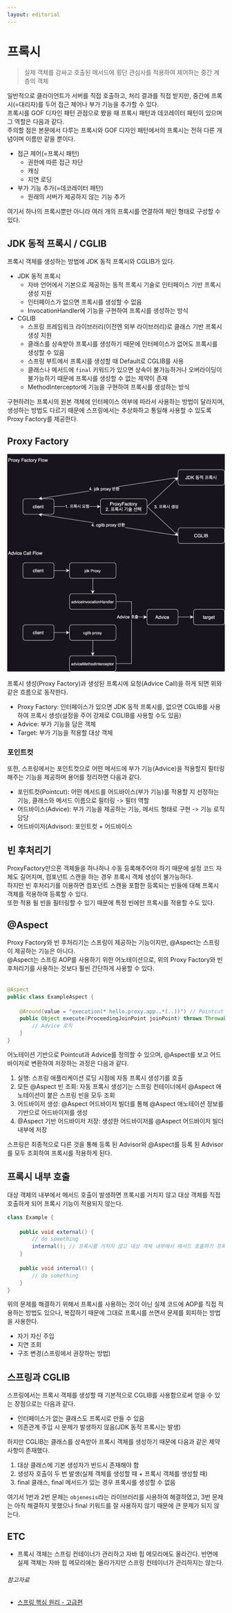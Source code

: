 ```yaml
---
layout: editorial
---
```


# 프록시

> 실제 객체를 감싸고 호출된 메서드에 횡단 관심사를 적용하여 제어하는 중간 계층의 객체

일반적으로 클라이언트가 서버를 직접 호출하고, 처리 결과를 직접 받지만, 중간에 프록시(=대리자)를 두어 접근 제어나 부가 기능을 추가할 수 있다.  
프록시를 GOF 디자인 패턴 관점으로 봤을 때 프록시 패턴과 데코레이터 패턴이 있으며 그 역할은 다음과 같다.  
주의할 점은 본문에서 다루는 프록시와 GOF 디자인 패턴에서의 프록시는 전혀 다른 개념이며 이름만 같을 뿐이다.

- 접근 제어(=프록시 패턴)
    - 권한에 따른 접근 차단
    - 캐싱
    - 지연 로딩
- 부가 기능 추가(=데코레이터 패턴)
    - 원래의 서버가 제공하지 않는 기능 추가

여기서 하나의 프록시뿐만 아니라 여러 개의 프록시를 연결하여 체인 형태로 구성할 수 있다.

## JDK 동적 프록시 / CGLIB

프록시 객체를 생성하는 방법에 JDK 동적 프록시와 CGLIB가 있다.

- JDK 동적 프록시
    - 자바 언어에서 기본으로 제공하는 동적 프록시 기술로 인터페이스 기반 프록시 생성 지원
    - 인터페이스가 없으면 프록시를 생성할 수 없음
    - InvocationHandler에 기능을 구현하여 프록시를 생성하는 방식
- CGLIB
    - 스프링 프레임워크 라이브러리(이전엔 외부 라이브러리)로 클래스 기반 프록시 생성 지원
    - 클래스를 상속받아 프록시를 생성하기 때문에 인터페이스가 없어도 프록시를 생성할 수 있음
    - 스프링 부트에서 프록시를 생성할 때 Default로 CGLIB를 사용
    - 클래스나 메서드에 `final` 키워드가 있으면 상속이 불가능하거나 오버라이딩이 불가능하기 때문에 프록시를 생성할 수 없는 제약이 존재
    - MethodInterceptor에 기능을 구현하여 프록시를 생성하는 방식

구현하려는 프록시의 원본 객체에 인터페이스 여부에 따라서 사용하는 방법이 달라지며, 생성하는 방법도 다르기 때문에 스프링에서는 추상화하고 통일해 사용할 수 있도록 Proxy Factory를 제공한다.

## Proxy Factory

![ProxyFactory Flow](image/proxyfactory_flow.png)

프록시 생성(Proxy Factory)과 생성된 프록시에 요청(Advice Call)을 하게 되면 위와 같은 흐름으로 동작한다.

- Proxy Factory: 인터페이스가 있으면 JDK 동적 프록시를, 없으면 CGLIB를 사용하여 프록시 생성(설정을 주어 강제로 CGLIB를 사용할 수도 있음)
- Advice: 부가 기능을 담은 객체
- Target: 부가 기능을 적용할 대상 객체

### 포인트컷

또한, 스프링에서는 포인트컷으로 어떤 메서드에 부가 기능(Advice)을 적용할지 필터링해주는 기능을 제공하며 용어를 정리하면 다음과 같다.

- 포인트컷(Pointcut): 어떤 메서드를 어드바이스(부가 기능)를 적용할 지 선정하는 기능, 클래스와 메서드 이름으로 필터링 -> 필터 역할
- 어드바이스(Advice): 부가 기능을 제공하는 기능, 메서드 형태로 구현 -> 기능 로직 담당
- 어드바이저(Advisor): 포인트컷 + 어드바이스

## 빈 후처리기

ProxyFactory만으론 객체들을 하나하나 수동 등록해주어야 하기 때문에 설정 코드 자체도 길어지며, 컴포넌트 스캔을 하는 경우 프록시 객체 생성이 불가능하다.  
하지만 빈 후처리기를 이용하면 컴포넌트 스캔을 포함한 등록되는 빈들에 대해 프록시 객체를 적용하여 등록할 수 있다.  
또한 적용 될 빈을 필터링할 수 있기 때문에 특정 빈에만 프록시를 적용할 수도 있다.

## @Aspect

Proxy Factory와 빈 후처리기는 스프링이 제공하는 기능이지만, @Aspect는 스프링이 제공하는 기능은 아니다.  
@Aspect는 스프링 AOP를 사용하기 위한 어노테이션으로, 위의 Proxy Factory와 빈 후처리기를 사용하는 것보다 훨씬 간단하게 사용할 수 있다.

```java

@Aspect
public class ExampleAspect {

    @Around(value = "execution(* hello.proxy.app..*(..))") // Pointcut
    public Object execute(ProceedingJoinPoint joinPoint) throws Throwable {
        // Advice 로직
    }
}
```

어노테이션 기반으로 Pointcut과 Advice를 정의할 수 있으며, @Aspect를 보고 어드바이저로 변환하여 저장하는 과정은 다음과 같다.

1. 실행: 스프링 애플리케이션 로딩 시점에 자동 프록시 생성기를 호출
2. 모든 @Aspect 빈 조회: 자동 프록시 생성기는 스프링 컨테이너에서 @Aspect 애노테이션이 붙은 스프링 빈을 모두 조회
3. 어드바이저 생성: @Aspect 어드바이저 빌더를 통해 @Aspect 애노테이션 정보를 기반으로 어드바이저를 생성
4. @Aspect 기반 어드바이저 저장: 생성한 어드바이저를 @Aspect 어드바이저 빌더 내부에 저장

스프링은 최종적으로 다른 것을 통해 등록 된 Advisor와 @Aspect를 등록 된 Advisor를 모두 조회하여 프록시를 적용하게 된다.

## 프록시 내부 호출

대상 객체의 내부에서 메서드 호출이 발생하면 프록시를 거치지 않고 대상 객체를 직접 호출하게 되어 프록시 기능이 적용되지 않는다.

```java
class Example {

    public void external() {
        // do something
        internal(); // 프록시를 거치지 않고 대상 객체 내부에서 메서드 호출하기 프록시 기능이 적용되지 않음
    }

    public void internal() {
        // do something
    }
}
```

위의 문제를 해결하기 위해서 프록시를 사용하는 것이 아닌 실제 코드에 AOP를 직접 적용하는 방법도 있으나, 복잡하기 때문에 그대로 프록시를 쓰면서 문제를 회피하는 방법을 사용한다.

- 자기 자신 주입
- 지연 조회
- 구조 변경(스프링에서 권장하는 방법)

## 스프링과 CGLIB

스프링에서는 프록시 객체를 생성할 때 기본적으로 CGLIB를 사용함으로써 얻을 수 있는 장점으로는 다음과 같다.

- 인터페이스가 없는 클래스도 프록시로 만들 수 있음
- 의존관계 주입 시 문제가 발생하지 않음(JDK 동적 프록시는 발생)

하지만 CGLIB는 클래스를 상속받아 프록시 객체를 생성하기 때문에 다음과 같은 제약사항이 존재했다.

1. 대상 클래스에 기본 생성자가 반드시 존재해야 함
2. 생성자 호출이 두 번 발생(실제 객체를 생성할 때 + 프록시 객체를 생성할 때)
3. final 클래스, final 메서드가 있는 경우 프록시를 생성할 수 없음

여기서 1번과 2번 문제는 `objenesis`라는 라이브러리를 사용하여 해결하였고, 3번 문제는 아직 해결하지 못했으나 final 키워드를 잘 사용하지 않기 때문에 큰 문제가 되지 않는다.

## ETC

- 프록시 객체는 스프링 컨테이너가 관리하고 자바 힙 메모리에도 올라간다. 반면에 실제 객체는 자바 힙 메모리에는 올라가지만 스프링 컨테이너가 관리하지는 않는다.

###### 참고자료

- [스프링 핵심 원리 - 고급편](https://www.inflearn.com/course/스프링-핵심-원리-고급편)